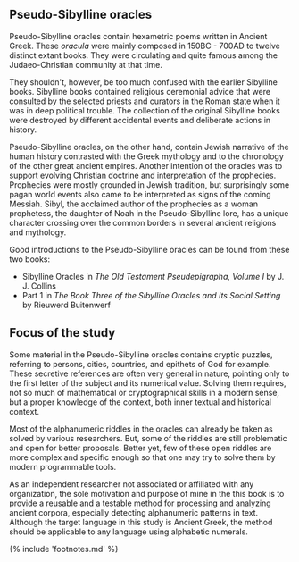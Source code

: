 ## Pseudo-Sibylline oracles

Pseudo-Sibylline oracles<!-- cite author="wikipedia.org" title="Sibylline oracles" date="" location="" type="website" href="https://en.wikipedia.org/wiki/Sibylline_Oracles" -->
contain hexametric poems written in Ancient Greek. These *oracula* were mainly
composed in 150BC - 700AD to twelve distinct extant books. They were circulating
and quite famous among the Judaeo-Christian community at that time.

They shouldn't, however, be too much confused with the earlier
Sibylline books<!-- cite author="wikipedia.org" title="Sibylline books" date="" location="" type="website" href="https://en.wikipedia.org/wiki/Sibylline_Books" -->.
Sibylline books contained religious ceremonial advice that were consulted by
the selected priests and curators in the Roman state when it was in deep
political trouble. The collection of the original Sibylline books were destroyed
by different accidental events and deliberate actions in history.

Pseudo-Sibylline oracles, on the other hand, contain Jewish narrative of the
human history contrasted with the Greek mythology and to the chronology of the
other great ancient empires. Another intention of the oracles was to support
evolving Christian doctrine and interpretation of the prophecies. Prophecies
were mostly grounded in Jewish tradition, but surprisingly some pagan world
events also came to be interpreted as signs of the coming Messiah. Sibyl, the
acclaimed author of the prophecies as a woman prophetess, the daughter of Noah
in the Pseudo-Sibylline lore, has a unique character crossing over the common
borders in several ancient religions and mythology.

Good introductions to the Pseudo-Sibylline oracles can be found from these two
books:

* Sibylline Oracles in _The Old Testament Pseudepigrapha, Volume I_<!-- cite author="J. J. Collins" title="Sibylline Oracles in The Old Testament Pseudepigrapha, Volume I" date="2011" location="Pages 317-472" type="book" href="https://books.google.fi/books?id=TNdeolWctsQC" --> by J. J. Collins
* Part 1 in _The Book Three of the Sibylline Oracles and Its Social Setting_<!-- cite author="Rieuwerd Buitenwerf" title="The Book Three of the Sibylline Oracles and Its Social Setting" date="2003" location="Part 1" type="book" href="https://books.google.fi/books?id=Zqh8ZQZqnWYC" --> by Rieuwerd Buitenwerf

## Focus of the study

Some material in the Pseudo-Sibylline oracles contains cryptic puzzles,
referring to persons, cities, countries, and epithets of God for example. These
secretive references are often very general in nature, pointing only to the
first letter of the subject and its numerical value. Solving them requires, not
so much of mathematical or cryptographical skills in a modern sense, but a proper
knowledge of the context, both inner textual and historical context.

Most of the alphanumeric riddles in the oracles can already be taken as solved
by various researchers. But, some of the riddles are still problematic and open
for better proposals. Better yet, few of these open riddles are more complex and
specific enough so that one may try to solve them by modern programmable tools.

As an independent researcher not associated or affiliated with any organization,
the sole motivation and purpose of mine in the this book is to provide a reusable
and a testable method for processing and analyzing ancient corpora, especially
detecting alphanumeric patterns in text. Although the target language in this
study is Ancient Greek, the method should be applicable to any language using
alphabetic numerals.

{% include 'footnotes.md' %}
